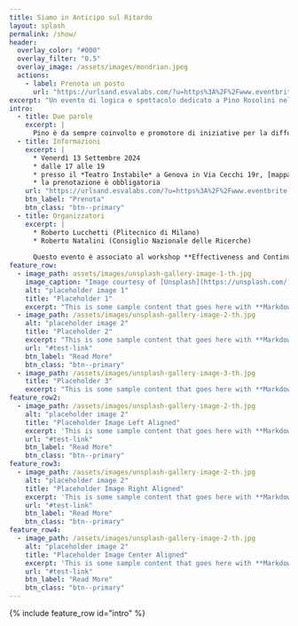 ```yaml
---
title: Siamo in Anticipo sul Ritardo 
layout: splash
permalink: /show/
header:
  overlay_color: "#000"
  overlay_filter: "0.5"
  overlay_image: /assets/images/mondrian.jpeg 
  actions:
    - label: Prenota un posto
      url: "https://urlsand.esvalabs.com/?u=https%3A%2F%2Fwww.eventbrite.it%2Fe%2F945122164837%3Faff%3Doddtdtcreator&e=ed7a584b&h=a1c29da1&f=y&p=y" 
excerpt: "Un evento di logica e spettacolo dedicato a Pino Rosolini nell'occasione del suo 70esimo compleanno." 
intro: 
  - title: Due parole 
    excerpt: | 
      Pino è da sempre coinvolto e promotore di iniziative per la diffusione della matematica e della logica presso il grande pubblico. Questo evento di logica e spettacolo vuole essere l'occasione per celebrare  questo suo attivismo insieme ad amici e colleghi che hanno condiviso con lui questo impegno.
  - title: Informazioni
    excerpt: | 
      * Venerdì 13 Settembre 2024
      * dalle 17 alle 19 
      * presso il *Teatro Instabile* a Genova in Via Cecchi 19r, [mappa](https://www.google.it/maps/place/La+Quinta+Praticabile+Teatro+Instabile/@44.3978762,8.9467127,17z/data=!3m1!4b1!4m6!3m5!1s0x12d343c788ce27db:0xd280ea046abff50e!8m2!3d44.3978762!4d8.9492876!16s%2Fg%2F1tjq_ntz?entry=ttu) 
      * la prenotazione è obbligatoria
    url: "https://urlsand.esvalabs.com/?u=https%3A%2F%2Fwww.eventbrite.it%2Fe%2F945122164837%3Faff%3Doddtdtcreator&e=ed7a584b&h=a1c29da1&f=y&p=y" 
    btn_label: "Prenota"
    btn_class: "btn--primary"
  - title: Organizzatori 
    excerpt: | 
      * Roberto Lucchetti (Plitecnico di Milano) 
      * Roberto Natalini (Consiglio Nazionale delle Ricerche) 
      
      Questo evento è associato al workshop **Effectiveness and Continuity in Categorical Logic**, [scopri di più](/eccl-24/) 
feature_row:
  - image_path: assets/images/unsplash-gallery-image-1-th.jpg
    image_caption: "Image courtesy of [Unsplash](https://unsplash.com/)"
    alt: "placeholder image 1"
    title: "Placeholder 1"
    excerpt: "This is some sample content that goes here with **Markdown** formatting."
  - image_path: /assets/images/unsplash-gallery-image-2-th.jpg
    alt: "placeholder image 2"
    title: "Placeholder 2"
    excerpt: "This is some sample content that goes here with **Markdown** formatting."
    url: "#test-link"
    btn_label: "Read More"
    btn_class: "btn--primary"
  - image_path: /assets/images/unsplash-gallery-image-3-th.jpg
    title: "Placeholder 3"
    excerpt: "This is some sample content that goes here with **Markdown** formatting."
feature_row2:
  - image_path: /assets/images/unsplash-gallery-image-2-th.jpg
    alt: "placeholder image 2"
    title: "Placeholder Image Left Aligned"
    excerpt: 'This is some sample content that goes here with **Markdown** formatting. Left aligned with `type="left"`'
    url: "#test-link"
    btn_label: "Read More"
    btn_class: "btn--primary"
feature_row3:
  - image_path: /assets/images/unsplash-gallery-image-2-th.jpg
    alt: "placeholder image 2"
    title: "Placeholder Image Right Aligned"
    excerpt: 'This is some sample content that goes here with **Markdown** formatting. Right aligned with `type="right"`'
    url: "#test-link"
    btn_label: "Read More"
    btn_class: "btn--primary"
feature_row4:
  - image_path: /assets/images/unsplash-gallery-image-2-th.jpg
    alt: "placeholder image 2"
    title: "Placeholder Image Center Aligned"
    excerpt: 'This is some sample content that goes here with **Markdown** formatting. Centered with `type="center"`'
    url: "#test-link"
    btn_label: "Read More"
    btn_class: "btn--primary"
---
```


{% include feature_row id="intro" %}


